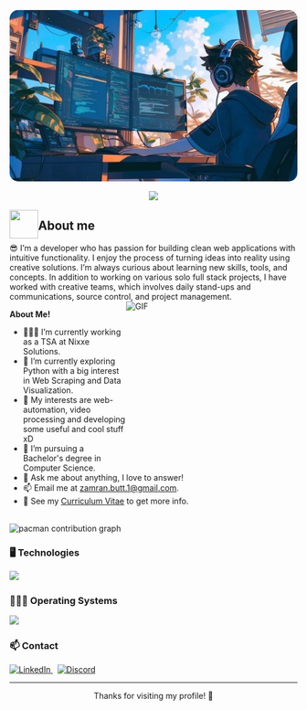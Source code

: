 <!-- Animated header and visual layout -->

<p align="center">
  <img src="https://raw.githubusercontent.com/EfrainMoralesZ/EfrainMoralesZ/main/Assets/avatar-banner.jpg" alt="Efrain Morales Banner" width="700" height="300" style="border-radius: 15px;"/>
</p>



<p align="center">
  <a href="https://github.com/efrainm">
    <img src="https://readme-typing-svg.herokuapp.com/?lines=%F0%9F%91%8B+Hi%2C+I'm+Efrain+Morales+from+Mexico;Fullstack+Developer;Passionate+about+technology+%F0%9F%9A%80&font=Pacifico&center=true&width=750&height=100&color=FF0000&vCenter=true&size=35">
  </a>
</p>

<img align="left" src = "https://user-images.githubusercontent.com/63050133/156777293-72a6e681-2582-4a9d-ad92-09d1181d47c7.gif" width = 50px height=50px>
<h2 align="left" font-weight="bold">About me</h2>  
😎 I’m a developer who has passion for building clean web applications with intuitive functionality. I enjoy the process of turning ideas into reality using creative solutions. I’m always curious about learning new skills, tools, and concepts. In addition to working on various solo full stack projects, I have worked with creative teams, which involves daily stand-ups and communications, source control, and project management.

 <img align="right" alt="GIF" src="https://i.pinimg.com/originals/e4/26/70/e426702edf874b181aced1e2fa5c6cde.gif" width="300" height="300"/>
 
**About Me!**

- 👨🏽‍💻 I’m currently working as a TSA at Nixxe Solutions.
- 🌱 I’m currently exploring Python with a big interest in Web Scraping and Data Visualization. 
- 🤔 My interests are web-automation, video processing and developing some useful and cool stuff xD
- 💼 I’m pursuing a Bachelor's degree in Computer Science.
- 💬 Ask me about anything, I love to answer!
- 📫 Email me at [zamran.butt.1@gmail.com](mailto:zamran.butt.1@gmail.com).
- 📝 See my [Curriculum Vitae](https://drive.google.com/file/d/1PxlxLA6vGXslYmwybcA_dlr4uQhq-tkm/view?usp=sharing) to get more info.

<br>


<picture>
  <source media="(prefers-color-scheme: dark)" srcset="https://raw.githubusercontent.com/maurodesouza/maurodesouza/output/pacman-contribution-graph-dark.svg">
  <source media="(prefers-color-scheme: light)" srcset="https://raw.githubusercontent.com/maurodesouza/maurodesouza/output/pacman-contribution-graph.svg">
  <img alt="pacman contribution graph" src="https://raw.githubusercontent.com/maurodesouza/maurodesouza/output/pacman-contribution-graph.svg">
</picture>

<!-- Choose your favorite coding GIF below by replacing the src URL
<img src="https://media.giphy.com/media/du3J3cXyzhj75IOgvA/giphy.gif" width="200" alt="Coding GIF 5" /> -->

<br>


### 🖥️ Technologies  
<img src="https://skillicons.dev/icons?i=git,css,discord,postgres,github,html,java,js,md,nodejs,py,react,ts,vscode,scrum" />

<br>

### 👨🏻‍💻 Operating Systems  
<img src="https://skillicons.dev/icons?i=windows,mint,ubuntu,debian" />

### 📫 Contact
<a href="https://www.linkedin.com/in/1010nishant/" target="_blank">
  <img src="https://user-images.githubusercontent.com/88904952/234979284-68c11d7f-1acc-4f0c-ac78-044e1037d7b0.png" alt="LinkedIn" height="40" />
  </a>
  &nbsp;
  <a href="https://discordapp.com/users/957722095381540874" target="_blank">
    <img src="https://user-images.githubusercontent.com/88904952/234982627-019fd336-6248-453c-9b05-97c13fd1d207.png" alt="Discord" height="40" />
</a>


---

<p align="center">Thanks for visiting my profile! 🚀</p>
